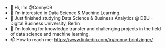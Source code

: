 - 👋 Hi, I’m @ConnyCB
- 👀 I’m interested in Data Science & Machine Learning.
- 🌱 Just finished studying Data Science & Business Analytics @ DBU - Digital Business University, Berlin
- 💞️ I’m looking for knowledge transfer and challenging projects in the field of data science and machine learning.
- 📫 How to reach me: https://www.linkedin.com/in/conny-brintzinger/

<!---
ConnyCB/ConnyCB is a ✨ special ✨ repository because its `README.md` (this file) appears on your GitHub profile.
You can click the Preview link to take a look at your changes.
--->
